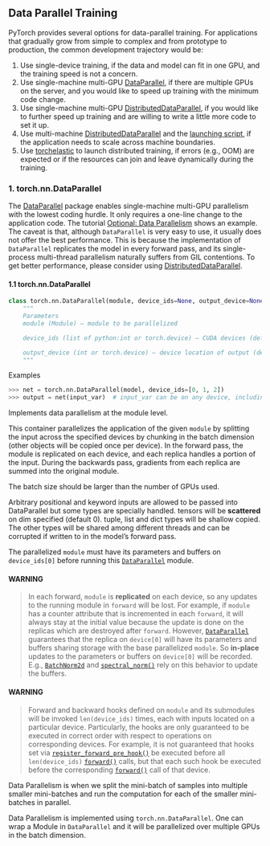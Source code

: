 ## Data Parallel Training

PyTorch provides several options for data-parallel training. For applications that gradually grow from simple to complex and from prototype to production, the common development trajectory would be:

1. Use single-device training, if the data and model can fit in one GPU, and the training speed is not a concern.
2. Use single-machine multi-GPU [DataParallel](https://pytorch.org/docs/master/generated/torch.nn.DataParallel.html), if there are multiple GPUs on the server, and you would like to speed up training with the minimum code change.
3. Use single-machine multi-GPU [DistributedDataParallel](https://pytorch.org/docs/master/generated/torch.nn.parallel.DistributedDataParallel.html), if you would like to further speed up training and are willing to write a little more code to set it up.
4. Use multi-machine [DistributedDataParallel](https://pytorch.org/docs/master/generated/torch.nn.parallel.DistributedDataParallel.html) and the [launching script](https://github.com/pytorch/examples/blob/master/distributed/ddp/README.md), if the application needs to scale across machine boundaries.
5. Use [torchelastic](https://pytorch.org/elastic) to launch distributed training, if errors (e.g., OOM) are expected or if the resources can join and leave dynamically during the training.



### 1.  torch.nn.DataParallel

The [DataParallel](https://pytorch.org/docs/master/generated/torch.nn.DataParallel.html) package enables single-machine multi-GPU parallelism with the lowest coding hurdle. It only requires a one-line change to the application code. The tutorial [Optional: Data Parallelism](https://pytorch.org/tutorials/beginner/blitz/data_parallel_tutorial.html) shows an example. The caveat is that, although `DataParallel` is very easy to use, it usually does not offer the best performance. This is because the implementation of `DataParallel` replicates the model in every forward pass, and its single-process multi-thread parallelism naturally suffers from GIL contentions. To get better performance, please consider using [DistributedDataParallel](https://pytorch.org/docs/master/generated/torch.nn.parallel.DistributedDataParallel.html).

####  1.1 torch.nn.DataParallel

```python
class torch.nn.DataParallel(module, device_ids=None, output_device=None, dim=0)
    """
    Parameters
    module (Module) – module to be parallelized

    device_ids (list of python:int or torch.device) – CUDA devices (default: all devices)

    output_device (int or torch.device) – device location of output (default: device_ids[0])
    """
```

Examples

```python
>>> net = torch.nn.DataParallel(model, device_ids=[0, 1, 2])
>>> output = net(input_var)  # input_var can be on any device, including CPU
```

Implements data parallelism at the module level.

This container parallelizes the application of the given `module` by splitting the input across the specified devices by chunking in the batch dimension (other objects will be copied once per device). In the forward pass, the module is replicated on each device, and each replica handles a portion of the input. During the backwards pass, gradients from each replica are summed into the original module.

The batch size should be larger than the number of GPUs used.



Arbitrary positional and keyword inputs are allowed to be passed into DataParallel but some types are specially handled. tensors will be **scattered** on dim specified (default 0). tuple, list and dict types will be shallow copied. The other types will be shared among different threads and can be corrupted if written to in the model’s forward pass.

The parallelized `module` must have its parameters and buffers on `device_ids[0]` before running this [`DataParallel`](https://pytorch.org/docs/master/generated/torch.nn.DataParallel.html#torch.nn.DataParallel) module.

#### WARNING

> In each forward, `module` is **replicated** on each device, so any updates to the running module in `forward` will be lost. For example, if `module` has a counter attribute that is incremented in each `forward`, it will always stay at the initial value because the update is done on the replicas which are destroyed after `forward`. However, [`DataParallel`](https://pytorch.org/docs/master/generated/torch.nn.DataParallel.html#torch.nn.DataParallel) guarantees that the replica on `device[0]` will have its parameters and buffers sharing storage with the base parallelized `module`. So **in-place** updates to the parameters or buffers on `device[0]` will be recorded. E.g., [`BatchNorm2d`](https://pytorch.org/docs/master/generated/torch.nn.BatchNorm2d.html#torch.nn.BatchNorm2d) and [`spectral_norm()`](https://pytorch.org/docs/master/generated/torch.nn.utils.spectral_norm.html#torch.nn.utils.spectral_norm) rely on this behavior to update the buffers.



#### WARNING

>Forward and backward hooks defined on `module` and its submodules will be invoked `len(device_ids)` times, each with inputs located on a particular device. Particularly, the hooks are only guaranteed to be executed in correct order with respect to operations on corresponding devices. For example, it is not guaranteed that hooks set via [`register_forward_pre_hook()`](https://pytorch.org/docs/master/generated/torch.nn.Module.html#torch.nn.Module.register_forward_pre_hook) be executed before all `len(device_ids)` [`forward()`](https://pytorch.org/docs/master/generated/torch.nn.Module.html#torch.nn.Module.forward) calls, but that each such hook be executed before the corresponding [`forward()`](https://pytorch.org/docs/master/generated/torch.nn.Module.html#torch.nn.Module.forward) call of that device.





Data Parallelism is when we split the mini-batch of samples into multiple smaller mini-batches and run the computation for each of the smaller mini-batches in parallel.

Data Parallelism is implemented using `torch.nn.DataParallel`. One can wrap a Module in `DataParallel` and it will be parallelized over multiple GPUs in the batch dimension.



